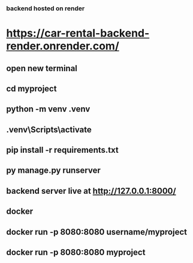 ### backend hosted on render
# https://car-rental-backend-render.onrender.com/

## open new terminal 
## cd myproject
## python -m venv .venv
## .venv\Scripts\activate
## pip install -r requirements.txt
## py manage.py runserver
## backend server live at http://127.0.0.1:8000/

## docker
## docker run -p 8080:8080 username/myproject
## docker run -p 8080:8080 myproject

